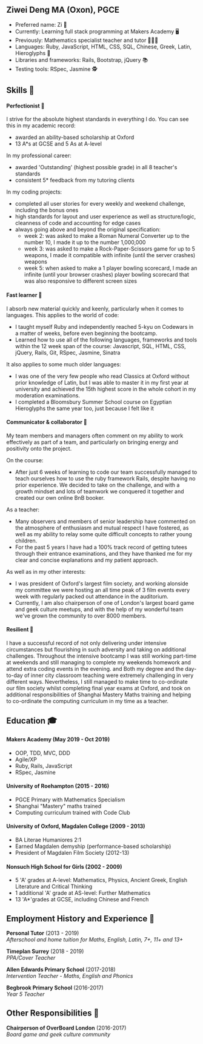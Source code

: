 ## Ziwei Deng MA (Oxon), PGCE 

- Preferred name: Zi 🐝
- Currently: Learning full stack programming at Makers Academy 🖥️
- Previously: Mathematics specialist teacher and tutor 👩🏻‍🏫
- Languages: Ruby, JavaScript, HTML, CSS, SQL, Chinese, Greek, Latin, Hieroglyphs 💬
- Libraries and frameworks: Rails, Bootstrap, jQuery 📚
- Testing tools: RSpec, Jasmine 🕵️

## Skills 🤹

#### Perfectionist 💯

I strive for the absolute highest standards in everything I do. You can see this in my academic record:
- awarded an ability-based scholarship at Oxford
- 13 A*s at GCSE and 5 As at A-level

In my professional career:
- awarded 'Outstanding' (highest possible grade) in all 8 teacher's standards
- consistent 5* feedback from my tutoring clients

In my coding projects:
- completed all user stories for every weekly and weekend challenge, including the bonus ones
- high standards for layout and user experience as well as structure/logic, cleanness of code and accounting for edge cases
- always going above and beyond the original specification: 
  - week 2: was asked to make a Roman Numeral Converter up to the number 10, I made it up to the number 1,000,000
  - week 3: was asked to make a Rock-Paper-Scissors game for up to 5 weapons, I made it compatible with infinite (until the server crashes) weapons
  - week 5: when asked to make a 1 player bowling scorecard, I made an infinite (until your browser crashes) player bowling scorecard that was also responsive to different screen sizes
 

#### Fast learner 🧽

I absorb new material quickly and keenly, particularly when it comes to languages. This applies to the world of code:
- I taught myself Ruby and independently reached 5-kyu on Codewars in a matter of weeks, before even beginning the bootcamp.
- Learned how to use all of the following languages, frameworks and tools within the 12 week span of the course: Javascript, SQL, HTML, CSS, jQuery, Rails, Git, RSpec, Jasmine, Sinatra 

It also applies to some much older languages:
- I was one of the very few people who read Classics at Oxford without prior knowledge of Latin, but I was able to master it in my first year at university and achieved the 15th highest score in the whole cohort in my moderation examinations. 
- I completed a Bloomsbury Summer School course on Egyptian Hieroglyphs the same year too, just because I felt like it

#### Communicator & collaborator 👥

My team members and managers often comment on my ability to work effectively as part of a team, and particularly on bringing energy and positivity onto the project. 

On the course:
- After just 6 weeks of learning to code our team successfully managed to teach ourselves how to use the ruby framework Rails, despite having no prior experience. We decided to take on the challenge, and with a growth mindset and lots of teamwork we conquered it together and created our own online BnB booker.

As a teacher:
- Many observers and members of senior leadership have commented on the atmosphere of enthusiasm and mutual respect I have fostered, as well as my ability to relay some quite difficult concepts to rather young children.
- For the past 5 years I have had a 100% track record of getting tutees through their entrance examinations, and they have thanked me for my clear and concise explanations and my patient approach.

As well as in my other interests:
- I was president of Oxford's largest film society, and working alonside my committee we were hosting an all time peak of 3 film events every week with regularly packed out attendance in the auditorium.
- Currently, I am also chairperson of one of London's largest board game and geek culture meetups, and with the help of my wonderful team we've grown the community to over 8000 members.

#### Resilient 💎

I have a successful record of not only delivering under intensive circumstances but flourishing in such adversity and taking on additional challenges. Throughout the intensive bootcamp I was still working part-time at weekends and still managing to complete my weekends homework and attend extra coding events in the evening. and Both my degree and the day-to-day of inner city classroom teaching were extremely challenging in very different ways. Nevertheless, I still managed to make time to co-ordinate our film society whilst completing final year exams at Oxford, and took on additional responsibilities of Shanghai Mastery Maths training and helping to co-ordinate the computing curriculum in my time as a teacher. 


## Education 🎓

#### Makers Academy (May 2019 - Oct 2019)
- OOP, TDD, MVC, DDD
- Agile/XP
- Ruby, Rails, JavaScript
- RSpec, Jasmine

#### University of Roehampton  (2015 - 2016)
- PGCE Primary with Mathematics Specialism
- Shanghai "Mastery" maths trained
- Computing curriculum trained with Code Club

#### University of Oxford, Magdalen College (2009 - 2013)
- BA Literae Humaniores 2:1
- Earned Magdalen demyship (performance-based scholarship)
- President of Magdalen Film Society (2012-13)

#### Nonsuch High School for Girls (2002 - 2009)
- 5 'A' grades at A-level: Mathematics, Physics, Ancient Greek, English Literature and Critical Thinking
- 1 additional 'A' grade at AS-level: Further Mathematics
- 13 'A*'grades at GCSE, including Chinese and French

## Employment History and Experience 💼

**Personal Tutor** (2013 - 2019)    
*Afterschool and home tuition for Maths, English, Latin, 7+, 11+ and 13+*

**Timeplan Surrey** (2018 - 2019)   
*PPA/Cover Teacher*  

**Allen Edwards Primary School** (2017-2018)   
*Intervention Teacher - Maths, English and Phonics*  

**Begbrook Primary School** (2016-2017)   
*Year 5 Teacher* 
 
## Other Responsibilities 🎉

**Chairperson of OverBoard London** (2016-2017)   
*Board game and geek culture community* 
